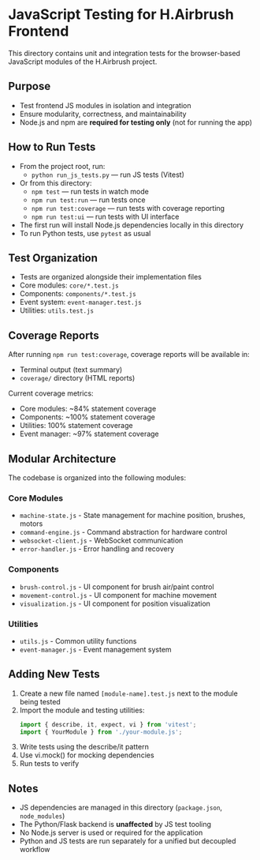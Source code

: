 # JavaScript Testing for H.Airbrush Frontend

This directory contains unit and integration tests for the browser-based JavaScript modules of the H.Airbrush project.

## Purpose
- Test frontend JS modules in isolation and integration
- Ensure modularity, correctness, and maintainability
- Node.js and npm are **required for testing only** (not for running the app)

## How to Run Tests
- From the project root, run:
  - `python run_js_tests.py` — run JS tests (Vitest)
- Or from this directory:
  - `npm test` — run tests in watch mode
  - `npm run test:run` — run tests once
  - `npm run test:coverage` — run tests with coverage reporting
  - `npm run test:ui` — run tests with UI interface
- The first run will install Node.js dependencies locally in this directory
- To run Python tests, use `pytest` as usual

## Test Organization
- Tests are organized alongside their implementation files
- Core modules: `core/*.test.js`
- Components: `components/*.test.js`
- Event system: `event-manager.test.js`
- Utilities: `utils.test.js`

## Coverage Reports
After running `npm run test:coverage`, coverage reports will be available in:
- Terminal output (text summary)
- `coverage/` directory (HTML reports)

Current coverage metrics:
- Core modules: ~84% statement coverage
- Components: ~100% statement coverage
- Utilities: 100% statement coverage
- Event manager: ~97% statement coverage

## Modular Architecture
The codebase is organized into the following modules:

### Core Modules
- `machine-state.js` - State management for machine position, brushes, motors
- `command-engine.js` - Command abstraction for hardware control
- `websocket-client.js` - WebSocket communication
- `error-handler.js` - Error handling and recovery

### Components
- `brush-control.js` - UI component for brush air/paint control
- `movement-control.js` - UI component for machine movement
- `visualization.js` - UI component for position visualization

### Utilities
- `utils.js` - Common utility functions
- `event-manager.js` - Event management system

## Adding New Tests
1. Create a new file named `[module-name].test.js` next to the module being tested
2. Import the module and testing utilities:
   ```js
   import { describe, it, expect, vi } from 'vitest';
   import { YourModule } from './your-module.js';
   ```
3. Write tests using the describe/it pattern
4. Use vi.mock() for mocking dependencies
5. Run tests to verify

## Notes
- JS dependencies are managed in this directory (`package.json`, `node_modules`)
- The Python/Flask backend is **unaffected** by JS test tooling
- No Node.js server is used or required for the application
- Python and JS tests are run separately for a unified but decoupled workflow 